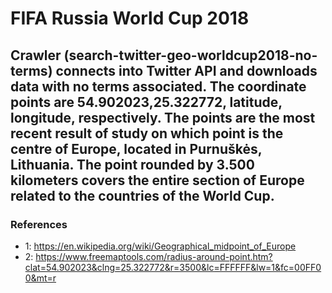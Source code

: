 # FIFA Russia World Cup 2018

## Crawler (search-twitter-geo-worldcup2018-no-terms) connects into Twitter API and downloads data with no terms associated. The coordinate points are 54.902023,25.322772, latitude, longitude, respectively. The points are the most recent result of study on which point is the centre of Europe, located in Purnuškės, Lithuania. The point rounded by 3.500 kilometers covers the entire section of Europe related to the countries of the World Cup. 

### References 
 * 1: https://en.wikipedia.org/wiki/Geographical_midpoint_of_Europe
 * 2: https://www.freemaptools.com/radius-around-point.htm?clat=54.902023&clng=25.322772&r=3500&lc=FFFFFF&lw=1&fc=00FF00&mt=r